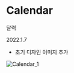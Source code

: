 # Calendar
달력


2022.1.7
- 초기 디자인 이미지 추가

![Calendar_1](https://user-images.githubusercontent.com/67742880/148411194-358b7372-d697-4f85-bcb5-d53193f5ea86.jpg)
